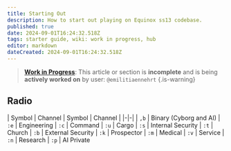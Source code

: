 ```yaml
---
title: Starting Out
description: How to start out playing on Equinox ss13 codebase.
published: true
date: 2024-09-01T16:24:32.518Z
tags: starter guide, wiki: work in progress, hub
editor: markdown
dateCreated: 2024-09-01T16:24:32.518Z
---
```


> [**Work in Progress**](/maintenance/Templates#work-in-progress): This article or section is **incomplete** and is being **actively worked on** by user: `@emilitiaennehrt`
{.is-warning}


## Radio 

| Symbol | Channel | Symbol | Channel |
|-|-|
| `,b` | Binary (Cyborg and AI) | `:e` | Engineering
| `:c` | Command | `:u` | Cargo
| `:s` | Internal Security | `:t` | Church
| `:b` | External Security | `:k` | Prospector
| `:m` | Medical | `:v` | Service
| `:n` | Research | `:p` | AI Private
